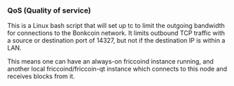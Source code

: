 ### QoS (Quality of service) ###

This is a Linux bash script that will set up tc to limit the outgoing bandwidth for connections to the Bonkcoin network. It limits outbound TCP traffic with a source or destination port of 14327, but not if the destination IP is within a LAN.

This means one can have an always-on friccoind instance running, and another local friccoind/friccoin-qt instance which connects to this node and receives blocks from it.
